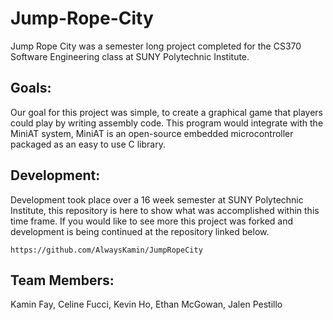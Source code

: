 Jump-Rope-City
==============

Jump Rope City was a semester long project completed for the CS370 Software Engineering class at SUNY Polytechnic Institute. 

## Goals:

Our goal for this project was simple, to create a graphical game that players could play by writing assembly code. This program would integrate with the MiniAT system, MiniAT is an open-source embedded microcontroller packaged as an easy to use C library.

## Development:

Development took place over a 16 week semester at SUNY Polytechnic Institute, this repository is here to show what was accomplished within this time frame. If you would like to see more this project was forked and development is being continued at the repository linked below.

	https://github.com/AlwaysKamin/JumpRopeCity

## Team Members:

Kamin Fay,
Celine Fucci,
Kevin Ho,
Ethan McGowan,
Jalen Pestillo
